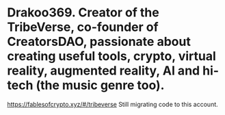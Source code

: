 # Drakoo369. Creator of the TribeVerse, co-founder of CreatorsDAO, passionate about creating useful tools, crypto, virtual reality, augmented reality, AI and hi-tech (the music genre too).
https://fablesofcrypto.xyz/#/tribeverse
Still migrating code to this account. 

